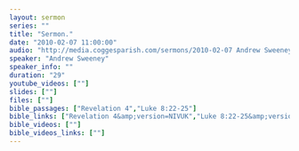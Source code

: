 ```yaml
---
layout: sermon
series: ""
title: "Sermon."
date: "2010-02-07 11:00:00"
audio: "http://media.coggesparish.com/sermons/2010-02-07 Andrew Sweeney.mp3"
speaker: "Andrew Sweeney"
speaker_info: ""
duration: "29"
youtube_videos: [""]
slides: [""]
files: [""]
bible_passages: ["Revelation 4","Luke 8:22-25"]
bible_links: ["Revelation 4&amp;version=NIVUK","Luke 8:22-25&amp;version=NIVUK"]
bible_videos: [""]
bible_videos_links: [""]
---
```


